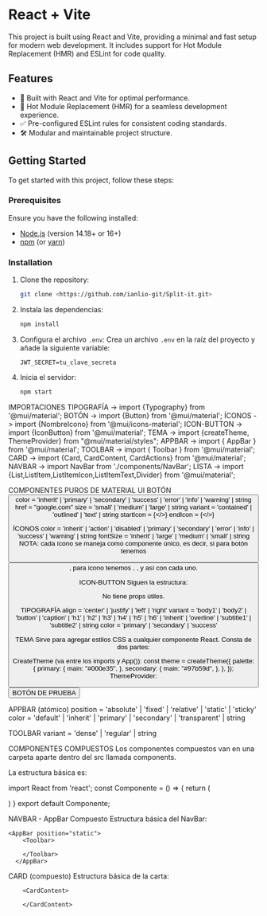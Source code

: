 # React + Vite

This project is built using React and Vite, providing a minimal and fast setup for modern web development. It includes support for Hot Module Replacement (HMR) and ESLint for code quality.

## Features

- 🚀 Built with React and Vite for optimal performance.
- 🔄 Hot Module Replacement (HMR) for a seamless development experience.
- ✅ Pre-configured ESLint rules for consistent coding standards.
- 🛠️ Modular and maintainable project structure.

## Getting Started

To get started with this project, follow these steps:

### Prerequisites

Ensure you have the following installed:

- [Node.js](https://nodejs.org/) (version 14.18+ or 16+)
- [npm](https://www.npmjs.com/) (or [yarn](https://yarnpkg.com/))

### Installation

1. Clone the repository:
   ```bash
   git clone <https://github.com/ianlio-git/Split-it.git>

   
2. Instala las dependencias:

   ```bash
   npm install
   ```

3. Configura el archivo `.env`:
   Crea un archivo `.env` en la raíz del proyecto y añade la siguiente variable:

   ```env
   JWT_SECRET=tu_clave_secreta
   ```

4. Inicia el servidor:
   ```bash
   npm start
   ```

IMPORTACIONES
TIPOGRAFÍA -> import {Typography} from '@mui/material';
BOTÓN -> import {Button} from '@mui/material';
ÍCONOS -> import {NombreIcono} from '@mui/icons-material';
ICON-BUTTON -> import {IconButton} from '@mui/material';
TEMA -> import {createTheme, ThemeProvider} from "@mui/material/styles";
APPBAR -> import { AppBar } from '@mui/material';
TOOLBAR -> import { Toolbar } from '@mui/material';
CARD -> import {Card, CardContent, CardActions} from '@mui/material';
NAVBAR -> import NavBar from './components/NavBar';
LISTA -> import {List,ListItem,ListItemIcon,ListItemText,Divider} from '@mui/material';

COMPONENTES PUROS DE MATERIAL UI
BOTÓN <Button/>
color = 'inherit' | 'primary' | 'secondary' | 'success' | 'error' | 'info' | 'warning' | string
href = "google.com"
size = 'small' | 'medium' | 'large' | string
variant = 'contained' | 'outlined' | 'text' | string
startIcon = {</>}
endIcon = {</>}

ÍCONOS
color = 'inherit' | 'action' | 'disabled' | 'primary' | 'secondary' | 'error' | 'info' | 'success' | 'warning' | string
fontSize = 'inherit' | 'large' | 'medium' | 'small' | string
NOTA: cada ícono se maneja como componente único, es decir, si para botón tenemos <Button/>, para icono tenemos <CreditCardt/>, <DoNotDisturb/>, y así con cada uno.


ICON-BUTTON
Siguen la estructura:

<IconButton>
    <CreditCardt/>
</IconButton>
No tiene props útiles.


TIPOGRAFÍA <Typography/>
align = 'center' | 'justify' | 'left' | 'right'
variant = 'body1' | 'body2' | 'button' | 'caption' | 'h1' | 'h2' | 'h3' | 'h4' | 'h5' | 'h6' | 'inherit' | 'overline' | 'subtitle1' | 'subtitle2' | string
color = 'primary' | 'secondary' | 'success'

TEMA <ThemeProvider/>
Sirve para agregar estilos CSS a cualquier componente React. Consta de dos partes:

CreateTheme (va entre los imports y App()):
const theme = createTheme({
  palette: {
    primary: {
      main: "#000e35",
    },
    secondary: {
      main: "#97b59d",
    },
  },
});
ThemeProvider:
    <ThemeProvider theme={theme}>
     <Button color = "secondary">
        BOTÓN DE PRUEBA
     </Button>
    </ThemeProvider>

APPBAR (atómico) <AppBar/>
position = 'absolute' | 'fixed' | 'relative' | 'static' | 'sticky'
color = 'default' | 'inherit' | 'primary' | 'secondary' | 'transparent' | string

TOOLBAR <ToolBar/>
variant = 'dense' | 'regular' | string


COMPONENTES COMPUESTOS
Los componentes compuestos van en una carpeta aparte dentro del src llamada components.

La estructura básica es:

import React from 'react';
const Componente = () => {
    return (
        <div>
        </div>
    )
}
export default Componente;

NAVBAR - AppBar Compuesto
Estructura básica del NavBar:

    <AppBar position="static">
        <Toolbar>

        </Toolbar>
      </AppBar>

CARD (compuesto) <Card/> <CardContent/> <CardActions/>
Estructura básica de la carta:

<Card>
  <CardActionArea> 
        <CardMedia/>

        <CardContent>

        </CardContent>
  </CardActionArea>

  <CardActions>
      
  </CardActions>
</Card>